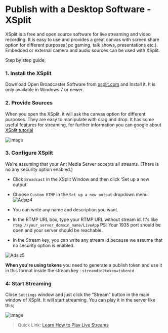 # Publish with a Desktop Software - XSplit 

XSplit is a free and open source software for live streaming and video recording. It is easy to use and provides a great canvas with screen share option for different purposes( pc gaming, talk shows, presentations etc.). Embedded or external camera and audio sources can be used with XSplit.

Step by step guide;	

### 1. Install the XSplit
Download Open Broadcaster Software from [xsplit.com](https://www.xsplit.com) and Install it. It is only available in Windows 7 or newer.

### 2. Provide Sources
When you open the XSplit, it will ask the canvas option for different purposes. They are easy to manipulate with drag and drop. It has some useful features for streaming, for further information you can google about [XSplit tutorial](https://www.google.com/search?q=XSplit+tutorial)
 
![image](https://user-images.githubusercontent.com/32591015/95835582-13be2680-0d47-11eb-93f9-42834de37f95.jpg)

### 3. Configure XSplit
We're assuming that your Ant Media Server accepts all streams. (There is no any security option enabled.)

* Click `Broadcast` in the XSplit Window and then click ‘Set up a new output’ 
* Choose `Custom RTMP` in the `Set up a new output` dropdown menu.
![Adsız4](https://user-images.githubusercontent.com/32591015/95836553-3ef54580-0d48-11eb-8110-b28cf5e4087c.jpg) 

* You can write any name and description you want.
* In the RTMP URL box, type your RTMP URL without stream id. It's like `rtmp://your_server_domain_name/LiveApp`
PS: Your 1935 port should be open and your server should be reachable. 
* In the Stream key, you can write any stream id because we assume that no security option is enabled. 

![Adsız5](https://user-images.githubusercontent.com/32591015/95835836-639ced80-0d47-11eb-8ad3-cbfa8645ae99.jpg)
 

**When you're using tokens** you need to generate a publish token and use it in this format inside the stream key : `streamdid?token=tokenid`
 

### 4: Start Streaming
Close `Settings` window and just click the “Stream” button in the main window of XSplit. It will start streaming.
You can play it in the server like this;
 
![Image](https://user-images.githubusercontent.com/32591015/95836048-a52d9880-0d47-11eb-85e4-4f07d5d2e529.jpeg)





> Quick Link: [Learn How to Play Live Streams](Playing-Live-Streams)
